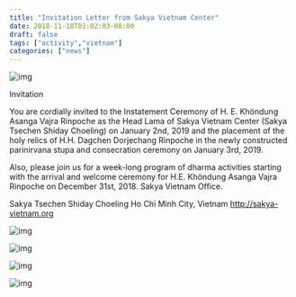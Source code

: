 ```yaml
---
title: "Invitation Letter from Sakya Vietnam Center"
date: 2018-11-18T01:02:03-08:00
draft: false
tags: ["activity","vietnam"]
categories: ["news"]
---
```



![img](https://mmbiz.qpic.cn/mmbiz_jpg/jZ6aUbzt6IRjWwTjUoSm8hhLNOLTwJMOueicvehN1dHzogGJwvJE51QGCHrb7TPDia3KvU3iay0gZ54cIl7nOt9Lw/640?wx_fmt=jpeg&wxfrom=5&wx_lazy=1&wx_co=1)



Invitation


You are cordially invited to the Instatement Ceremony of H. E. Khöndung Asanga Vajra Rinpoche as the Head Lama of Sakya Vietnam Center (Sakya Tsechen Shiday Choeling) on January 2nd, 2019 and the placement of the holy relics of H.H. Dagchen Dorjechang Rinpoche in the newly constructed parinirvana stupa and consecration ceremony on January 3rd, 2019. 

Also, please join us for a week-long program of dharma activities starting with the arrival and welcome ceremony for H.E. Khöndung Asanga Vajra Rinpoche on December 31st, 2018. Sakya Vietnam Office.



Sakya Tsechen Shiday Choeling
Ho Chi Minh City, Vietnam
http://sakya-vietnam.org



![img](https://mmbiz.qpic.cn/mmbiz_jpg/jZ6aUbzt6IRjWwTjUoSm8hhLNOLTwJMOFZ72iaNoFlk0qwPYoBniclWfJmEEqiaXLHxNpltr1v8H9v8z06X07icSSQ/640?wx_fmt=jpeg&wxfrom=5&wx_lazy=1&wx_co=1)

![img](https://mmbiz.qpic.cn/mmbiz_jpg/jZ6aUbzt6IRjWwTjUoSm8hhLNOLTwJMOlM22upM6wMLXAEntsFgyP5zbn7dzhyu8C2S7RibMyZQHqLSz5zSETwQ/640?wx_fmt=jpeg&wxfrom=5&wx_lazy=1&wx_co=1)

![img](https://mmbiz.qpic.cn/mmbiz_jpg/jZ6aUbzt6IRjWwTjUoSm8hhLNOLTwJMO0ocCQ8A7gCb7iaKO3xqLX1ZD8STVAAXgpBa3rmWBY0J7ZedG9TJze6w/640?wx_fmt=jpeg&wxfrom=5&wx_lazy=1&wx_co=1)

![img](https://mmbiz.qpic.cn/mmbiz_jpg/jZ6aUbzt6IRjWwTjUoSm8hhLNOLTwJMOjjUKNfGXW0GFyMvhEHKd0KryH0FWJIDeXWoLib4aIOPwHtS6efumTGg/640?wx_fmt=jpeg&wxfrom=5&wx_lazy=1&wx_co=1)




